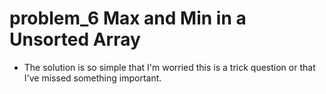 # problem_6 Max and Min in a Unsorted Array
- The solution is so simple that I'm worried this is a trick question or that I've missed something important.
